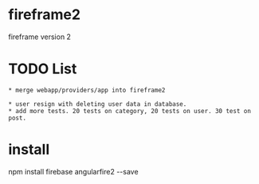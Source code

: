 # fireframe2
fireframe version 2


# TODO List

    * merge webapp/providers/app into fireframe2

    * user resign with deleting user data in database.
    * add more tests. 20 tests on category, 20 tests on user. 30 test on post.




# install

npm install firebase angularfire2 --save

